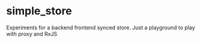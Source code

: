 # simple_store
Experiments for a backend frontend synced store. Just a playground to play with proxy and RxJS
